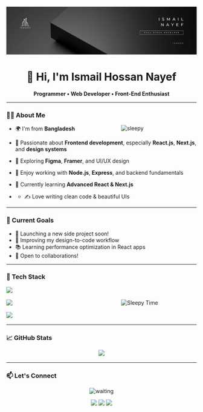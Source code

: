 <!-- Header Banner -->
<p align="center">
  <img src="banner.png" alt="Header Image" />
</p>

<h1 align="center">👋 Hi, I'm Ismail Hossan Nayef</h1>

<p align="center">
  <b>Programmer • Web Developer • Front-End Enthusiast</b>
</p>

---

### 👨‍💻 About Me

- 🌍 I'm from **Bangladesh**  <img align="right" src="https://media2.giphy.com/media/v1.Y2lkPTc5MGI3NjExeGU2MjJlY2dycnN1Y2FzY212MmMxMnVnNDRwdmh6bXV5ejYyaG1jaCZlcD12MV9pbnRlcm5hbF9naWZfYnlfaWQmY3Q9cw/pRei7WkxoGF1mQfqwY/giphy.gif" alt="sleepy" width="200" />

- 🎯 Passionate about **Frontend development**, especially **React.js**, **Next.js**, and **design systems**
- 🎨 Exploring **Figma**, **Framer**, and UI/UX design
- 🔧 Enjoy working with **Node.js**, **Express**, and backend fundamentals
- 🌱 Currently learning **Advanced React & Next.js**
- - ✍️ Love writing clean code & beautiful UIs
 

---

### 🚀 Current Goals

- 🚀 Launching a new side project soon!
- 🎨 Improving my design-to-code workflow
- 📚 Learning performance optimization in React apps
- 🤝 Open to collaborations!

---

### 🧰 Tech Stack

<p align="left">
  <img src="https://skillicons.dev/icons?i=html,css,js,react,next,tailwind,nodejs,express" />
</p>
<img align="right" src="https://media4.giphy.com/media/v1.Y2lkPTc5MGI3NjExMzZ3enl0cWZydG9hZWlreGcxMDN3am5sY2h3aDFpc2czM2JieDI3OSZlcD12MV9pbnRlcm5hbF9naWZfYnlfaWQmY3Q9cw/dZCKG98VCSdM6sYC9Y/giphy.gif" width="200" alt="Sleepy Time" />
<p align="left">
  <img src="https://skillicons.dev/icons?i=mongodb,firebase,vite,npm,git,wordpress" />
</p>
<p align="left">
  <img src="https://skillicons.dev/icons?i=figma,photoshop,illustrator,aftereffects,premierepro,framer" />
</p>

---

### 📈 GitHub Stats

<p align="center">
  <img src="https://github-readme-streak-stats.herokuapp.com/?user=abdullahalsuad&theme=radical&hide_border=true" width="48%" />
</p>

---


### 📫 Let's Connect
<p align="center" ><img src="https://media2.giphy.com/media/v1.Y2lkPTc5MGI3NjExanZvZThjdTgwcGlkZXpwc24zYjFtcWh6Y2VpYTYzcmgwZjRpOWdmciZlcD12MV9pbnRlcm5hbF9naWZfYnlfaWQmY3Q9cw/xxwVSBPGOqDZcbG9Bh/giphy.gif" width="200" alt="waiting" /><p/>
<p align="center">
  <a href="https://linkedin.com/in/mdismailhossannayef"><img src="https://img.shields.io/badge/LinkedIn-blue?logo=linkedin&style=for-the-badge"/></a>
  <a href="mailto:ismailhossennayeb@gmail.com"><img src="https://img.shields.io/badge/Email-red?logo=gmail&style=for-the-badge"/></a>
  <a href="https://ismailnayef.web.app"><img src="https://img.shields.io/badge/Portfolio-000?logo=vercel&style=for-the-badge"/></a>
</p>


</p>

